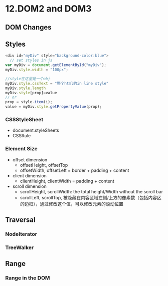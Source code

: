 # 12.DOM2 and DOM3

## DOM Changes

## Styles

```javascript
<div id="myDiv" style="background-color:blue">
  // set styles in js
var myDiv = document.getElementById("myDiv");
myDiv.style.width = "100px";

//style在这里是一个obj
myDiv.style.cssText = "整个html的in line style"
myDiv.style.length
myDiv.style[prop]=value
// or
prop = style.item(i);
value = myDiv.style.getPropertyValue(prop);
```

### CSSStyleSheet

* document.styleSheets
* CSSRule

### Element Size

* offset dimension
  * offsetHeight,  offsetTop
  * offsetWidth, offsetLeft = border + padding + content
* client dimension
  * clientHeight, clientWidth = padding + content
* scroll dimension
  * scrollHeight, scrollWidth: the total height/Width without the scroll bar
  * scrollLeft, scrollTop, 被隐藏在内容区域左侧/上方的像素数（包括内容区的边框），通过修改这个值，可以修改元素的滚动位置

## Traversal

### NodeIterator

### TreeWalker

## Range

### Range in the DOM

